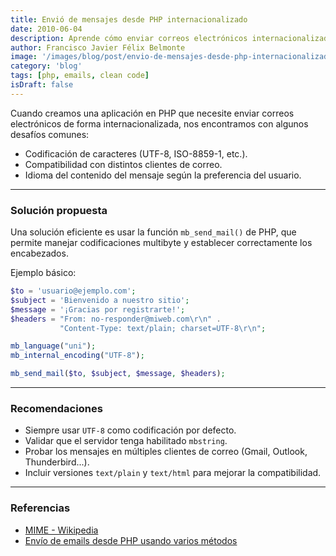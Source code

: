 ```yaml
---
title: Envió de mensajes desde PHP internacionalizado
date: 2010-06-04
description: Aprende cómo enviar correos electrónicos internacionalizados en PHP utilizando `mb_send_mail()` y mejores prácticas para garantizar compatibilidad y soporte multilenguaje.
author: Francisco Javier Félix Belmonte
image: '/images/blog/post/envio-de-mensajes-desde-php-internacionalizado.webp'
category: 'blog'
tags: [php, emails, clean code]
isDraft: false
---
```


Cuando creamos una aplicación en PHP que necesite enviar correos electrónicos de forma internacionalizada, nos encontramos con algunos desafíos comunes:

- Codificación de caracteres (UTF-8, ISO-8859-1, etc.).
- Compatibilidad con distintos clientes de correo.
- Idioma del contenido del mensaje según la preferencia del usuario.

---

### Solución propuesta

Una solución eficiente es usar la función `mb_send_mail()` de PHP, que permite manejar codificaciones multibyte y establecer correctamente los encabezados.

Ejemplo básico:

```php
$to = 'usuario@ejemplo.com';
$subject = 'Bienvenido a nuestro sitio';
$message = '¡Gracias por registrarte!';
$headers = "From: no-responder@miweb.com\r\n" .
           "Content-Type: text/plain; charset=UTF-8\r\n";

mb_language("uni");
mb_internal_encoding("UTF-8");

mb_send_mail($to, $subject, $message, $headers);
```

---

### Recomendaciones

- Siempre usar `UTF-8` como codificación por defecto.
- Validar que el servidor tenga habilitado `mbstring`.
- Probar los mensajes en múltiples clientes de correo (Gmail, Outlook, Thunderbird...).
- Incluir versiones `text/plain` y `text/html` para mejorar la compatibilidad.

---

### Referencias

- [MIME - Wikipedia](http://es.wikipedia.org/wiki/MIME)
- [Envío de emails desde PHP usando varios métodos](http://www.phpbsd.net/2007/02/04/envio-de-emails-desde-php-usando-varios-metodos-pear-mail_mime-mail-y-error_log/)
